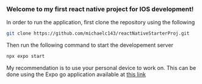 ### Welcome to my first react native project for IOS development!

In order to run the application, first clone the repository using the following
```bash
git clone https://github.com/michaelc143/reactNativeStarterProj.git
```

Then run the following command to start the developement server
```bash
npx expo start
```

My recommendation is to use your personal device to work on. This can be done using the Expo go application available at [this link](https://expo.dev/client)